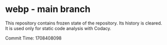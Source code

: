 # webp - main branch

This repository contains frozen state of the repository.
Its history is cleared. It is used only for static code
analysis with Codacy.

Commit Time: 1708408098